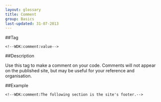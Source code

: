 ```yaml
---
layout: glossary
title: Comment
group: Basics
last-updated: 31-07-2013
---
```


##Tag

`<!--WDK:comment:value-->`

##Description

Use this tag to make a comment on your code. 
Comments will not appear on the published site, but may be useful for your reference and organisation.

##Example

~~~
<!--WDK:comment:The following section is the site's footer.-->
~~~